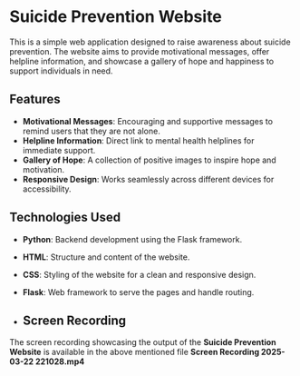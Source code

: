 # Suicide Prevention Website
This is a simple web application designed to raise awareness about suicide prevention. The website aims to provide motivational messages, offer helpline information, and showcase a gallery of hope and happiness to support individuals in need.

## Features
- **Motivational Messages**: Encouraging and supportive messages to remind users that they are not alone.
- **Helpline Information**: Direct link to mental health helplines for immediate support.
- **Gallery of Hope**: A collection of positive images to inspire hope and motivation.
- **Responsive Design**: Works seamlessly across different devices for accessibility.

## Technologies Used
- **Python**: Backend development using the Flask framework.
- **HTML**: Structure and content of the website.
- **CSS**: Styling of the website for a clean and responsive design.
- **Flask**: Web framework to serve the pages and handle routing.

- ## Screen Recording

The screen recording showcasing the output of the **Suicide Prevention Website** is available in the above mentioned file **Screen Recording 2025-03-22 221028.mp4**



